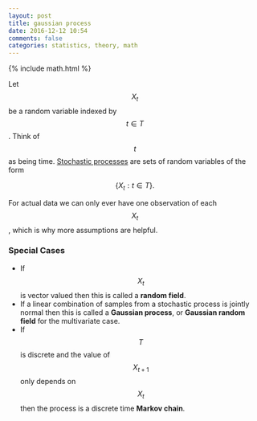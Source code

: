 ```yaml
---
layout: post
title: gaussian process
date: 2016-12-12 10:54
comments: false
categories: statistics, theory, math
---
```


{% include math.html %}

Let $$X_t$$ be a random variable indexed by $$t \in T$$. Think of $$t$$ as being
time.
[Stochastic processes](https://en.wikipedia.org/wiki/Stochastic_process)
are sets of random variables of the form

$$
    \{ X_t : t \in T \}.
$$

For actual data we can only ever have one observation of each
$$X_t$$, which is why more assumptions are helpful.

### Special Cases

- If $$X_t$$ is vector valued then this is called a __random field__.
- If a linear combination of samples from a stochastic process is jointly
  normal then this is called a __Gaussian process__, or __Gaussian random
  field__ for the multivariate case.
- If $$T$$ is discrete and the value of $$X_{t+1}$$ only depends on $$X_t$$ then
  the process is a discrete time __Markov chain__.
